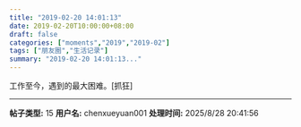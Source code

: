 ```yaml
---
title: "2019-02-20 14:01:13"
date: 2019-02-20T10:00:00+08:00
draft: false
categories: ["moments","2019","2019-02"]
tags: ["朋友圈","生活记录"]
summary: "2019-02-20 14:01:13..."
---
```


工作至今，遇到的最大困难。[抓狂]

---

**帖子类型:** 15
**用户名:** chenxueyuan001
**处理时间:** 2025/8/28 20:41:56